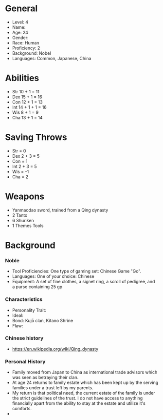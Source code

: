 # General

- Level: 4
- Name:
- Age: 24
- Gender:
- Race: Human
- Proficiency: 2
- Background: Nobel
- Languages: Common, Japanese, China

# Abilities

- Str 10 + 1 = 11
- Dex 15 + 1 = 16
- Con 12 + 1 = 13
- Int 14 + 1 + 1 = 16
- Wis 8 + 1 = 9
- Cha 13 + 1 = 14

# Saving Throws

- Str = 0
- Dex 2 + 3 = 5
- Con = 1
- Int 2 + 3 = 5
- Wis = -1
- Cha = 2

# Weapons

- Yanmaodao sword, trained from a Qing dynasty
- 2 Tanto
- 6 Shuriken
- 1 Themes Tools

# Background

### Noble
- Tool Proficiencies: One type of gaming set: Chinese Game "Go".
- Languages: One of your choice: Chinese
- Equipment: A set of fine clothes, a signet ring, a scroll of pedigree, and a purse containing 25 gp

### Characteristics

- Personality Trait:
- Ideal:
- Bond: Kujō clan, Kitano Shrine
- Flaw:

### Chinese history
- https://en.wikipedia.org/wiki/Qing_dynasty

### Personal History

- Family moved from Japan to China as international trade advisors which was seen as betraying their clan.
- At age 24 returns to family estate which has been kept up by the serving families under a trust left by my parents.
- My return is that political need, the current estate of the family is under the strict guidelines of the trust. I do not have access to anything financially apart from the ability to stay at the estate and utilize it's comforts.
-
